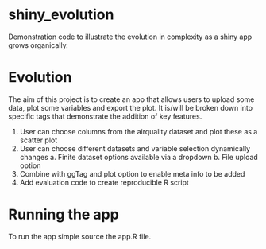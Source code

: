 # shiny_evolution
Demonstration code to illustrate the evolution in complexity as a shiny app grows organically.

# Evolution

The aim of this project is to create an app that allows users to upload some data, plot some variables and export the plot.  It is/will be broken down into specific tags that demonstrate the addition of key features.  

1. User can choose columns from the airquality dataset and plot these as a scatter plot
2. User can choose different datasets and variable selection dynamically changes
    a. Finite dataset options available via a dropdown
    b. File upload option
3. Combine with ggTag and plot option to enable meta info to be added
4. Add evaluation code to create reproducible R script

# Running the app

To run the app simple source the app.R file.
